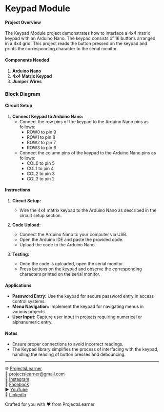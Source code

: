 # Keypad Module

#### Project Overview

The Keypad Module project demonstrates how to interface a 4x4 matrix keypad with an Arduino Nano. The keypad consists of 16 buttons arranged in a 4x4 grid. This project reads the button pressed on the keypad and prints the corresponding character to the serial monitor.

#### Components Needed

1. **Arduino Nano**
2. **4x4 Matrix Keypad**
3. **Jumper Wires**

### Block Diagram



#### Circuit Setup

1. **Connect Keypad to Arduino Nano:**
   - Connect the row pins of the keypad to the Arduino Nano pins as follows:
     - ROW0 to pin 9
     - ROW1 to pin 8
     - ROW2 to pin 7
     - ROW3 to pin 6
   - Connect the column pins of the keypad to the Arduino Nano pins as follows:
     - COL0 to pin 5
     - COL1 to pin 4
     - COL2 to pin 3
     - COL3 to pin 2

#### Instructions

1. **Circuit Setup:**
   - Wire the 4x4 matrix keypad to the Arduino Nano as described in the circuit setup section.

2. **Code Upload:**
   - Connect the Arduino Nano to your computer via USB.
   - Open the Arduino IDE and paste the provided code.
   - Upload the code to the Arduino Nano.

3. **Testing:**
   - Once the code is uploaded, open the serial monitor.
   - Press buttons on the keypad and observe the corresponding characters printed on the serial monitor.

#### Applications

- **Password Entry:** Use the keypad for secure password entry in access control systems.
- **Menu Navigation:** Implement the keypad for navigating menus in various projects.
- **User Input:** Capture user input in projects requiring numerical or alphanumeric entry.

#### Notes

- Ensure proper connections to avoid incorrect readings.
- The Keypad library simplifies the process of interfacing with the keypad, handling the reading of button presses and debouncing.

---

🌐 [ProjectsLearner](https://projectslearner.com/learn/arduino-nano-keypad)  
📧 [projectslearner@gmail.com](mailto:projectslearner@gmail.com)  
📸 [Instagram](https://www.instagram.com/projectslearner/)  
📘 [Facebook](https://www.facebook.com/projectslearner)  
▶️ [YouTube](https://www.youtube.com/@ProjectsLearner)  
📘 [LinkedIn](https://www.linkedin.com/in/projectslearner)  

Crafted for you with ❤️ from ProjectsLearner